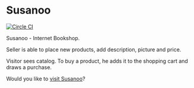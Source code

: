 # Susanoo

[![Circle CI](https://circleci.com/gh/mzelenyuk/Susanoo/tree/master.svg?style=svg&circle-token=19611f19cebd2240172f7c9132142dfae265953d)](https://circleci.com/gh/mzelenyuk/Susanoo/tree/master)

Susanoo - Internet Bookshop.

Seller is able to place new products, add description, picture and price.

Visitor sees catalog. To buy a product, he adds it to the shopping cart and draws a purchase.

Would you like to [visit Susanoo](https://radiant-savannah-3603.herokuapp.com/)?